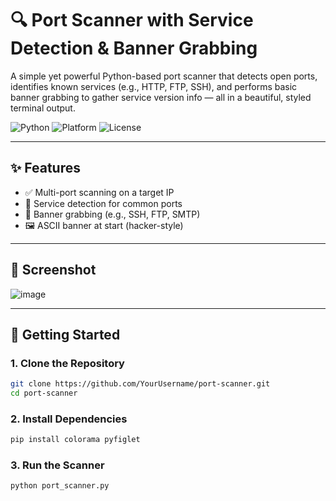# 🔍 Port Scanner with Service Detection & Banner Grabbing

A simple yet powerful Python-based port scanner that detects open ports, identifies known services (e.g., HTTP, FTP, SSH), and performs basic banner grabbing to gather service version info — all in a beautiful, styled terminal output.

![Python](https://img.shields.io/badge/Python-3.10%2B-blue?logo=python)
![Platform](https://img.shields.io/badge/Platform-Windows%20%7C%20Linux-green)
![License](https://img.shields.io/badge/License-MIT-yellow)

---

## ✨ Features

- ✅ Multi-port scanning on a target IP
- 📡 Service detection for common ports
- 🧾 Banner grabbing (e.g., SSH, FTP, SMTP)
- 🖼️ ASCII banner at start (hacker-style)

---

## 📸 Screenshot

![image](https://github.com/user-attachments/assets/a3bbc01d-2018-4b03-be76-1dbc5a4c8a77)
<!-- Add a real screenshot if possible -->

---

## 🚀 Getting Started

### 1. Clone the Repository

```bash
git clone https://github.com/YourUsername/port-scanner.git
cd port-scanner
```

### 2. Install Dependencies

```bash
pip install colorama pyfiglet
```

### 3. Run the Scanner

```bash
python port_scanner.py
```
